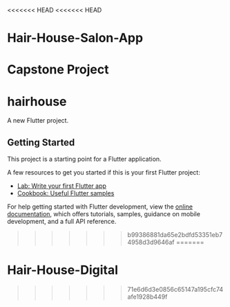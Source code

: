 <<<<<<< HEAD
<<<<<<< HEAD
# Hair-House-Salon-App
Capstone Project
=======
# hairhouse

A new Flutter project.

## Getting Started

This project is a starting point for a Flutter application.

A few resources to get you started if this is your first Flutter project:

- [Lab: Write your first Flutter app](https://docs.flutter.dev/get-started/codelab)
- [Cookbook: Useful Flutter samples](https://docs.flutter.dev/cookbook)

For help getting started with Flutter development, view the
[online documentation](https://docs.flutter.dev/), which offers tutorials,
samples, guidance on mobile development, and a full API reference.
>>>>>>> b99386881da65e2bdfd53351eb74958d3d9646af
=======
# Hair-House-Digital
>>>>>>> 71e6d6d3e0856c65147a195cfc74afe1928b449f
